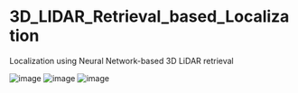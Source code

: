# 3D_LIDAR_Retrieval_based_Localization
Localization using Neural Network-based 3D LiDAR retrieval 

![image](https://user-images.githubusercontent.com/10843389/139205070-b1ae5ee2-db5a-4884-a820-7c7ca86474da.png)
![image](https://user-images.githubusercontent.com/10843389/139205102-f24d236c-03ed-4f06-b513-ebc95ab98f6a.png)
![image](https://user-images.githubusercontent.com/10843389/139205132-18a93790-bc9c-4f0f-b72b-2ac193369dbf.png)
